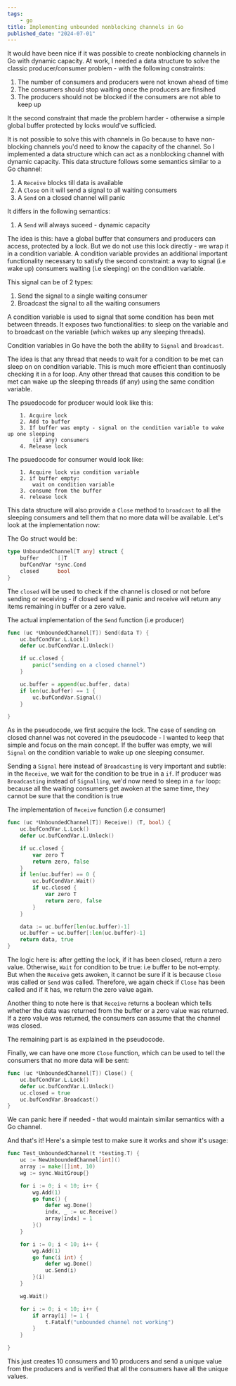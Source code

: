 ```yaml
--- 
tags: 
    - go 
title: Implementing unbounded nonblocking channels in Go 
published_date: "2024-07-01"
--- 
```


It would have been nice if it was possible to create nonblocking channels in Go with dynamic capacity. At work, I needed a data structure to solve the classic producer/consumer problem - with the following constraints: 

  1. The number of consumers and producers were not known ahead of time
  2. The consumers should stop waiting once the producers are finsihed
  3. The producers should not be blocked if the consumers are not able to keep up 

It the second constraint that made the problem harder - otherwise a simple global buffer protected by locks would've sufficied. 

It is not possible to solve this with channels in Go because to have non-blocking channels you'd need to know the capacity of the channel. So I implemented a data structure which can act as a nonblocking channel with dynamic capacity. This data structure follows some semantics similar to a Go channel:

1. A `Receive` blocks till data is available
2. A `Close` on it will send a signal to all waiting consumers
3. A `Send` on a closed channel will panic

It differs in the following semantics:

1. A `Send` will always suceed - dynamic capacity


The idea is this: have a global buffer that consumers and producers can access, protected by a lock. But we do not use this lock directly - we wrap it in a condition variable. A condition variable provides an additional important functionality necessary to satisfy the second constraint: a way to signal (i.e wake up) consumers waiting (i.e sleeping) on the condition variable.

This signal can be of 2 types:
1. Send the signal to a single waiting consumer
2. Broadcast the signal to all the waiting consumers

A condition variable is used to signal that some condition has been met between threads. It exposes two functionalities: to sleep on the variable and to broadcast on the variable (which wakes up any sleeping threads). 

Condition variables in Go have the both the ability to `Signal` and `Broadcast`.

The idea is that any thread that needs to wait for a condition to be met can sleep on on condition variable. This is much more efficient than continuosly checking it in a for loop. Any other thread that causes this condition to be met can wake up the sleeping threads (if any) using the same condition variable. 

The psuedocode for producer would look like this: 
    
```text
    1. Acquire lock
    2. Add to buffer
    3. If buffer was empty - signal on the condition variable to wake up one sleeping
        (if any) consumers
    4. Release lock
``` 

The psuedocode for consumer would look like: 
    
```text 
    1. Acquire lock via condition variable
    2. if buffer empty:
        wait on condition variable
    3. consume from the buffer
    4. release lock
``` 

This data structure will also provide a `Close` method to `broadcast` to all the sleeping consumers and tell them that no more data will be available. Let's look at the implementation now: 

The Go struct would be: 

```go
type UnboundedChannel[T any] struct {
	buffer      []T
	bufCondVar *sync.Cond
	closed      bool
}
```

The `closed` will be used to check if the channel is closed or not before sending or receiving -
if closed send will panic and receive will return any items remaining in buffer or a zero value.

The actual implementation of the `Send` function (i.e producer)
```go
func (uc *UnboundedChannel[T]) Send(data T) {
	uc.bufCondVar.L.Lock()
	defer uc.bufCondVar.L.Unlock()

	if uc.closed {
		panic("sending on a closed channel")
	}

	uc.buffer = append(uc.buffer, data)
	if len(uc.buffer) == 1 {
		uc.bufCondVar.Signal()
	}

}
```

As in the pseudocode, we first acquire the lock. The case of sending on closed channel was 
not covered in the pseudocode - I wanted to keep that simple and focus on the main concept.
If the buffer was empty, we will `Signal` on the condition variable to wake up one sleeping consumer.

Sending a `Signal` here instead of `Broadcasting` is very important and subtle: in the 
`Receive`, we wait for the condition to be true in a `if`. If producer was `Broadcasting`
instead of `Signalling`, we'd now need to sleep in a `for` loop: because all the waiting 
consumers get awoken at the same time, they cannot be sure that the condition is true

The implementation of `Receive` function (i.e consumer)
```go
func (uc *UnboundedChannel[T]) Receive() (T, bool) {
	uc.bufCondVar.L.Lock()
	defer uc.bufCondVar.L.Unlock()

	if uc.closed {
		var zero T
		return zero, false
	}
	if len(uc.buffer) == 0 {
		uc.bufCondVar.Wait()
		if uc.closed {
			var zero T
			return zero, false
		}
	}

	data := uc.buffer[len(uc.buffer)-1]
	uc.buffer = uc.buffer[:len(uc.buffer)-1]
	return data, true
}
```

The logic here is: after getting the lock, if it has been closed, return a zero value. 
Otherwise, `Wait` for condition to be true: i.e buffer to be not-empty. But when the 
`Receive` gets awoken, it cannot be sure if it is because `Close` was called or `Send` 
was called. Therefore, we again check if `Close` has been called and if it has, we return
the zero value again.

Another thing to note here is that `Receive` returns a boolean which tells whether the data
was returned from the buffer or a zero value was returned. If a zero value was returned, the 
consumers can assume that the channel was closed.

The remaining part is as explained in the pseudocode.

Finally, we can have one more `Close` function, which can be used to tell the consumers that
no more data will be sent:

```go
func (uc *UnboundedChannel[T]) Close() {
	uc.bufCondVar.L.Lock()
	defer uc.bufCondVar.L.Unlock()
	uc.closed = true
	uc.bufCondVar.Broadcast()
}
```

We can panic here if needed - that would maintain similar semantics with a Go channel. 

And that's it! Here's a simple test to make sure it works and show it's usage:

```go
func Test_UnboundedChannel(t *testing.T) {
	uc := NewUnboundedChannel[int]()
	array := make([]int, 10)
	wg := sync.WaitGroup{}

	for i := 0; i < 10; i++ {
		wg.Add(1)
		go func() {
			defer wg.Done()
			indx, _ := uc.Receive()
			array[indx] = 1
		}()
	}

	for i := 0; i < 10; i++ {
		wg.Add(1)
		go func(i int) {
			defer wg.Done()
			uc.Send(i)
		}(i)
	}

	wg.Wait()

	for i := 0; i < 10; i++ {
		if array[i] != 1 {
			t.Fatalf("unbounded channel not working")
		}
	}

}
```

This just creates 10 consumers and 10 producers and send a unique value from 
the producers and is verified that all the consumers have all the unique values.

